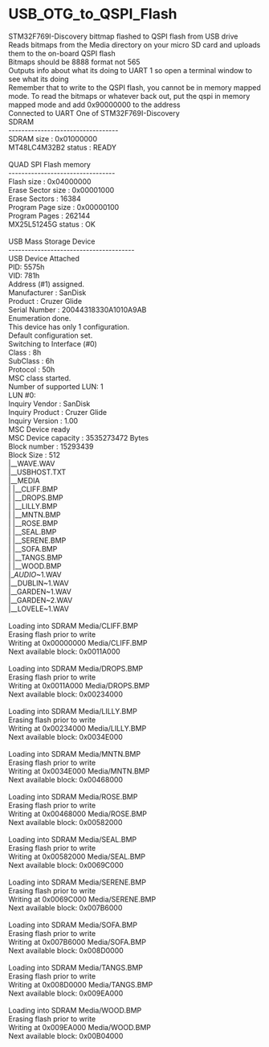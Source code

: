 # USB_OTG_to_QSPI_Flash
STM32F769I-Discovery bittmap flashed to QSPI flash from USB drive<br>
Reads bitmaps from the Media directory on your micro SD card and uploads them to the on-board QSPI flash<br>
Bitmaps should be 8888 format not 565<br>
Outputs info about what its doing to UART 1 so open a terminal window to see what its doing<br>
Remember that to write to the QSPI flash, you cannot be in memory mapped mode. To read the bitmaps or whatever back out, put the qspi in memory mapped mode and add 0x90000000 to the address<br>
Connected to UART One of STM32F769I-Discovery
<br>
             SDRAM<br>
----------------------------------<br>
 SDRAM size          : 0x01000000<br>
 MT48LC4M32B2 status : READY<br>
<br>
       QUAD SPI Flash memory<br>
---------------------------------<br>
 Flash size         : 0x04000000<br>
 Erase Sector size  : 0x00001000<br>
 Erase Sectors      : 16384<br>
 Program Page size  : 0x00000100<br>
 Program Pages      : 262144<br>
 MX25L51245G status : OK<br>
<br>
         USB Mass Storage Device<br>
---------------------------------------<br>
 USB Device Attached<br>
 PID: 5575h<br>
 VID: 781h<br>
 Address (#1) assigned.<br>
 Manufacturer : SanDisk<br>
 Product : Cruzer Glide<br>
 Serial Number : 20044318330A1010A9AB<br>
 Enumeration done.<br>
 This device has only 1 configuration.<br>
 Default configuration set.<br>
 Switching to Interface (#0)<br>
 Class    : 8h<br>
 SubClass : 6h<br>
 Protocol : 50h<br>
 MSC class started.<br>
 Number of supported LUN: 1<br>
 LUN #0:<br>
 Inquiry Vendor  : SanDisk<br>
 Inquiry Product : Cruzer Glide<br>
 Inquiry Version : 1.00<br>
 MSC Device ready<br>
 MSC Device capacity : 3535273472 Bytes<br>
 Block number : 15293439<br>
 Block Size   : 512<br>
   |__WAVE.WAV<br>
   |__USBHOST.TXT<br>
   |__MEDIA<br>
   |   |__CLIFF.BMP<br>
   |   |__DROPS.BMP<br>
   |   |__LILLY.BMP<br>
   |   |__MNTN.BMP<br>
   |   |__ROSE.BMP<br>
   |   |__SEAL.BMP<br>
   |   |__SERENE.BMP<br>
   |   |__SOFA.BMP<br>
   |   |__TANGS.BMP<br>
   |   |__WOOD.BMP<br>
   |__AUDIO_~1.WAV<br>
   |__DUBLIN~1.WAV<br>
   |__GARDEN~1.WAV<br>
   |__GARDEN~2.WAV<br>
   |__LOVELE~1.WAV<br>
<br>
 Loading into SDRAM Media/CLIFF.BMP  <br>
 Erasing flash prior to write<br>
 Writing at 0x00000000 Media/CLIFF.BMP  <br>
 Next available block: 0x0011A000<br>
<br>
 Loading into SDRAM Media/DROPS.BMP  <br>
 Erasing flash prior to write<br>
 Writing at 0x0011A000 Media/DROPS.BMP  <br>
 Next available block: 0x00234000<br>
<br>
 Loading into SDRAM Media/LILLY.BMP  <br>
 Erasing flash prior to write<br>
 Writing at 0x00234000 Media/LILLY.BMP  <br>
 Next available block: 0x0034E000<br>
<br>
 Loading into SDRAM Media/MNTN.BMP<br>
 Erasing flash prior to write<br>
 Writing at 0x0034E000 Media/MNTN.BMP<br>
 Next available block: 0x00468000<br>
<br>
 Loading into SDRAM Media/ROSE.BMP<br>
 Erasing flash prior to write<br>
 Writing at 0x00468000 Media/ROSE.BMP<br>
 Next available block: 0x00582000<br>
<br>
 Loading into SDRAM Media/SEAL.BMP<br>
 Erasing flash prior to write<br>
 Writing at 0x00582000 Media/SEAL.BMP<br>
 Next available block: 0x0069C000<br>
<br>
 Loading into SDRAM Media/SERENE.BMP<br>
 Erasing flash prior to write<br>
 Writing at 0x0069C000 Media/SERENE.BMP<br>
 Next available block: 0x007B6000<br>
<br>
 Loading into SDRAM Media/SOFA.BMP<br>
 Erasing flash prior to write<br>
 Writing at 0x007B6000 Media/SOFA.BMP<br>
 Next available block: 0x008D0000<br>
<br>
 Loading into SDRAM Media/TANGS.BMP<br>
 Erasing flash prior to write<br>
 Writing at 0x008D0000 Media/TANGS.BMP<br>
 Next available block: 0x009EA000<br>
<br>
 Loading into SDRAM Media/WOOD.BMP<br>
 Erasing flash prior to write<br>
 Writing at 0x009EA000 Media/WOOD.BMP<br>
 Next available block: 0x00B04000<br>
<br>

